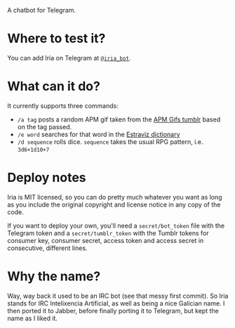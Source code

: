A chatbot for Telegram.


Where to test it?
=================

You can add Iria on Telegram at [`@iria_bot`](http://t.me/iria_bot).


What can it do?
===============

It currently supports three commands:

* `/a tag` posts a random APM gif taken from the [APM Gifs tumblr](http://gifsapm.tumblr.com) based on the tag passed.
* `/e word` searches for that word in the [Estraviz dictionary](http://estraviz.org)
* `/d sequence` rolls dice. `sequence` takes the usual RPG pattern, i.e. `3d6+1d10+7`


Deploy notes
============

Iria is MIT licensed, so you can do pretty much whatever you want as long as you include the original copyright and license notice in any copy of the code.

If you want to deploy your own, you'll need a `secret/bot_token` file with the Telegram token and a `secret/tumblr_token` with the Tumblr tokens for consumer key, consumer secret, access token and access secret in consecutive, different lines.


Why the name?
=============

Way, way back it used to be an IRC bot (see that messy first commit). So Iria stands for IRC Intelixencia Artificial, as well as being a nice Galician name. I then ported it to Jabber, before finally porting it to Telegram, but kept the name as I liked it.